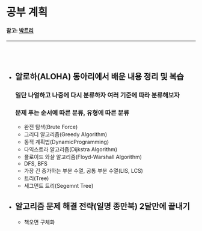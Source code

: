 # 공부 계획 
#### 참고: [박트리](https://baactree.tistory.com/52)
***
<br><br>
<ul>
    <li><h2>알로하(ALOHA) 동아리에서 배운 내용 정리 및 복습</h2></li>
    <h3>일단 나열하고 나중에 다시 분류하자 여러 기준에 따라 분류해보자</h3>
		<h3>문제 푸는 순서에 따른 분류, 유형에 따른 분류</h3>
    <ul>
        <li>완전 탐색(Brute Force)</li>
        <li>그리디 알고리즘(Greedy Algorithm)</li>
        <li>동적 계획법(DynamicProgramming)</li>
        <li>다익스트라 알고리즘(Dijkstra Algorithm)</li>
        <li>플로이드 와샬 알고리즘(Floyd-Warshall Algorithm)</li>
        <li>DFS, BFS</li>
        <li>가장 긴 증가하는 부분 수열, 공통 부분 수열(LIS, LCS)</li>
        <li>트리(Tree)</li>
        <li>세그먼트 트리(Segemnt Tree)</li>
    </ul>
    <li><h2>알고리즘 문제 해결 전략(일명 종만북) 2달만에 끝내기</h2></li>
    <ul>
        <li>책오면 구체화</li>
    </ul>
</ul>


